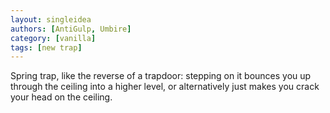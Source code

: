```yaml
---
layout: singleidea
authors: [AntiGulp, Umbire]
category: [vanilla]
tags: [new trap]
---
```

Spring trap, like the reverse of a trapdoor: stepping on it bounces you up through the ceiling into a higher level, or alternatively just makes you crack your head on the ceiling.
